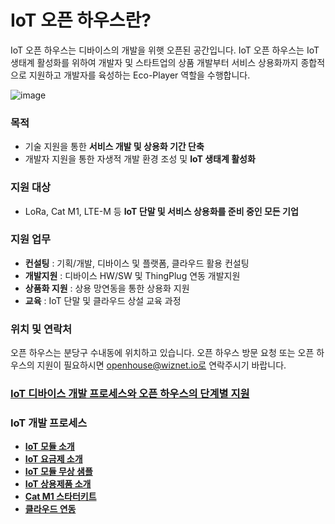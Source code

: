 # IoT 오픈 하우스란?

IoT 오픈 하우스는 디바이스의 개발을 위햇 오픈된 공간입니다.
IoT 오픈 하우스는 IoT 생태계 활성화를 위하여 개발자 및 스타트업의 상품 개발부터 서비스 상용화까지 종합적으로 지원하고 개발자를 육성하는 Eco-Player 역할을 수행합니다.

![image](https://user-images.githubusercontent.com/2126804/126432169-4e1ba35a-d4a7-4b97-869d-dae6b82e4162.png)


### 목적
* 기술 지원을 통한 **서비스 개발 및 상용화 기간 단축**
* 개발자 지원을 통한 자생적 개발 환경 조성 및 **IoT 생태계 활성화**

### 지원 대상
* LoRa, Cat M1, LTE-M 등 **IoT 단말 및 서비스 상용화를 준비 중인 모든 기업**

### 지원 업무
* **컨설팅** : 기획/개발, 디바이스 및 플랫폼, 클라우드 활용 컨설팅
* **개발지원** : 디바이스 HW/SW 및 ThingPlug 연동 개발지원
* **상품화 지원** : 상용 망연동을 통한 상용화 지원
* **교육** : IoT 단말 및 클라우드 상설 교육 과정 

### 위치 및 연락처
오픈 하우스는 분당구 수내동에 위치하고 있습니다.
오픈 하우스 방문 요청 또는 오픈 하우스의 지원이 필요하시면 openhouse@wiznet.io로 연락주시기 바랍니다.


### **[IoT 디바이스 개발 프로세스와 오픈 하우스의 단계별 지원](Docs/IoTDevProcess.md)**


### IoT 개발 프로세스
* **[IoT 모듈 소개](https://github.com/Wiznet/wiznet-iot-shield-arduino-kr)**
* **[IoT 요금제 소개](https://github.com/Wiznet/wiznet-iot-shield-arduino-kr)**
* **[IoT 모듈 무상 샘플](https://github.com/Wiznet/wiznet-iot-shield-arduino-kr)**
* **[IoT 상용제품 소개](https://github.com/Wiznet/wiznet-iot-shield-arduino-kr)**
* **[Cat M1 스타터키트](https://github.com/Wiznet/wiznet-iot-shield-arduino-kr)**
* **[클라우드 연동](https://github.com/Wiznet/wiznet-iot-shield-arduino-kr)**
